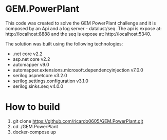 # GEM.PowerPlant

This code was created to solve the GEM PowerPlant challenge and it is composed by an Api and a log server - datalust/seq.
The api is expose at: http://localhost:8888 and the seq is expose at: http://localhost:5340.

The solution was built using the following technologies:

* .net core v2.2
* asp.net core v2.2
* automapper v9.0
* automapper.extensions.microsoft.dependencyinjection v7.0.0
* serilog.aspnetcore v3.2.0
* serilog.settings.configuration v3.1.0
* serilog.sinks.seq v4.0.0

# How to build
1. git clone https://github.com/ricardo0605/GEM.PowerPlant.git
2. cd ./GEM.PowerPlant
3. docker-compose up

